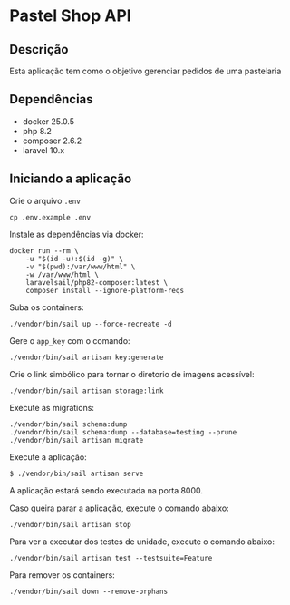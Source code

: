# Pastel Shop API

## Descrição
Esta aplicação tem como o objetivo gerenciar pedidos de uma pastelaria

## Dependências
- docker 25.0.5
- php 8.2
- composer 2.6.2
- laravel 10.x

## Iniciando a aplicação
Crie o arquivo `.env`

```shell
cp .env.example .env
```

Instale as dependências via docker:

```shell
docker run --rm \
    -u "$(id -u):$(id -g)" \
    -v "$(pwd):/var/www/html" \
    -w /var/www/html \
    laravelsail/php82-composer:latest \
    composer install --ignore-platform-reqs
```

Suba os containers:

```shell
./vendor/bin/sail up --force-recreate -d
```

Gere o `app_key` com o comando:

```shell
./vendor/bin/sail artisan key:generate
```
Crie o link simbólico para tornar o diretorio de imagens acessível:

```shell
./vendor/bin/sail artisan storage:link
```

Execute as migrations:
```shell
./vendor/bin/sail schema:dump
./vendor/bin/sail schema:dump --database=testing --prune
./vendor/bin/sail artisan migrate
```

Execute a aplicação:

```shell
$ ./vendor/bin/sail artisan serve
```
A aplicação estará sendo executada na porta 8000.

Caso queira parar a aplicação, execute o comando abaixo:

```shell
./vendor/bin/sail artisan stop
```

Para ver a executar dos testes de unidade, execute o comando abaixo:

```shell
./vendor/bin/sail artisan test --testsuite=Feature
```

Para remover os containers:
```shell
./vendor/bin/sail down --remove-orphans
```
